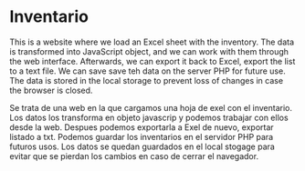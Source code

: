 # Inventario
This is a website where we load an Excel sheet with the inventory.
The data is transformed into JavaScript object, and we can work with them through the web interface.
Afterwards, we can export it back to Excel, export the list to a text file.
We can save save teh data on the server PHP for future use.
The data is stored in the local storage to prevent loss of changes in case the browser is closed.

Se trata de una web en la que cargamos una hoja de exel con el inventario.
Los datos los transforma en objeto javascrip y podemos trabajar con ellos desde la web.
Despues podemos exportarla a Exel de nuevo, exportar listado a txt.
Podemos guardar los inventarios en el servidor PHP para futuros usos.
Los datos se quedan guardados en el local stogage para evitar que se pierdan los cambios en caso de cerrar el navegador.
